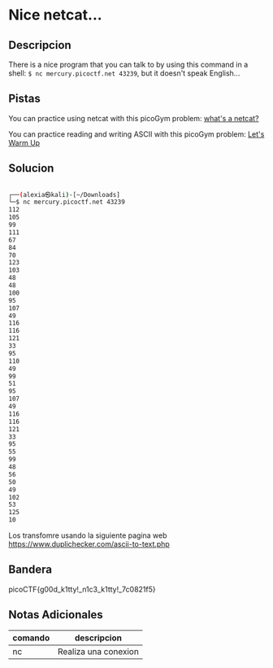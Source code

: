 # Nice netcat...

## Descripcion
There is a nice program that you can talk to by using this command in a shell: `$ nc mercury.picoctf.net 43239`, but it doesn't speak English...

## Pistas
You can practice using netcat with this picoGym problem: [what's a netcat?](https://play.picoctf.org/practice/challenge/34)

You can practice reading and writing ASCII with this picoGym problem: [Let's Warm Up](https://play.picoctf.org/practice/challenge/22)
## Solucion 
```bash
                                                                            
┌──(alexia㉿kali)-[~/Downloads]
└─$ nc mercury.picoctf.net 43239
112 
105 
99 
111 
67 
84 
70 
123 
103 
48 
48 
100 
95 
107 
49 
116 
116 
121 
33 
95 
110 
49 
99 
51 
95 
107 
49 
116 
116 
121 
33 
95 
55 
99 
48 
56 
50 
49 
102 
53 
125 
10 


```
Los transfomre usando la siguiente pagina web
https://www.duplichecker.com/ascii-to-text.php
## Bandera
picoCTF{g00d_k1tty!_n1c3_k1tty!_7c0821f5}


## Notas Adicionales 
|comando|descripcion|
|---|---|
|nc|Realiza una conexion|

